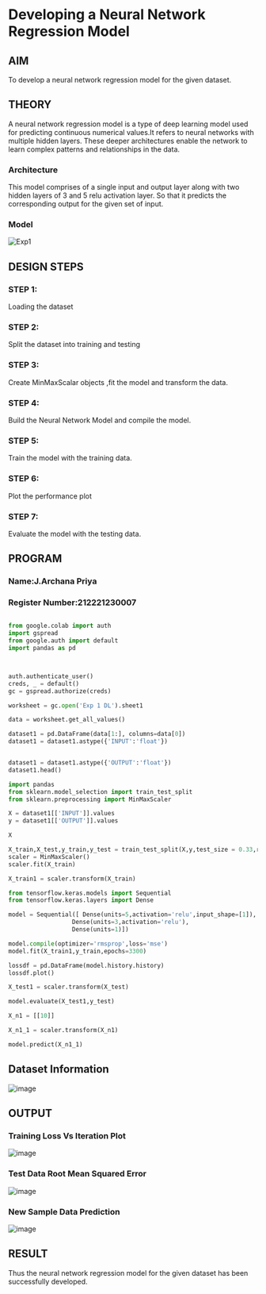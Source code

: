 # Developing a Neural Network Regression Model

## AIM

To develop a neural network regression model for the given dataset.

## THEORY
A neural network regression model is a type of deep learning model used for predicting continuous numerical values.It refers to neural networks with multiple hidden layers. These deeper architectures enable the network to learn complex patterns and relationships in the data.
### Architecture
This model comprises of a single input and output layer along with two hidden layers of 3 and 5 relu activation layer. So that it predicts the corresponding output for the given set of input. 
### Model
![Exp1](https://github.com/Archana2003-Jkumar/basic-nn-model/assets/93427594/4d4c9943-43d8-4c5d-b3db-6d2100391251)
## DESIGN STEPS

### STEP 1:

Loading the dataset

### STEP 2:

Split the dataset into training and testing

### STEP 3:

Create MinMaxScalar objects ,fit the model and transform the data.

### STEP 4:

Build the Neural Network Model and compile the model.

### STEP 5:

Train the model with the training data.

### STEP 6:

Plot the performance plot

### STEP 7:

Evaluate the model with the testing data.

## PROGRAM
### Name:J.Archana Priya
### Register Number:212221230007
```python

from google.colab import auth
import gspread
from google.auth import default
import pandas as pd



auth.authenticate_user()
creds, _ = default()
gc = gspread.authorize(creds)

worksheet = gc.open('Exp 1 DL').sheet1

data = worksheet.get_all_values()

dataset1 = pd.DataFrame(data[1:], columns=data[0])
dataset1 = dataset1.astype({'INPUT':'float'})


dataset1 = dataset1.astype({'OUTPUT':'float'})
dataset1.head()

import pandas
from sklearn.model_selection import train_test_split
from sklearn.preprocessing import MinMaxScaler

X = dataset1[['INPUT']].values
y = dataset1[['OUTPUT']].values

X

X_train,X_test,y_train,y_test = train_test_split(X,y,test_size = 0.33,random_state = 33)
scaler = MinMaxScaler()
scaler.fit(X_train)

X_train1 = scaler.transform(X_train)

from tensorflow.keras.models import Sequential
from tensorflow.keras.layers import Dense

model = Sequential([ Dense(units=5,activation='relu',input_shape=[1]),
                  Dense(units=3,activation='relu'),
                  Dense(units=1)])

model.compile(optimizer='rmsprop',loss='mse')
model.fit(X_train1,y_train,epochs=3300)

lossdf = pd.DataFrame(model.history.history)
lossdf.plot()

X_test1 = scaler.transform(X_test)

model.evaluate(X_test1,y_test)

X_n1 = [[10]]    

X_n1_1 = scaler.transform(X_n1)

model.predict(X_n1_1)
```
## Dataset Information
![image](https://github.com/Archana2003-Jkumar/basic-nn-model/assets/93427594/fb1ddbbe-b614-48cb-81e4-bf18ef81d524)

## OUTPUT

### Training Loss Vs Iteration Plot
![image](https://github.com/Archana2003-Jkumar/basic-nn-model/assets/93427594/d0070257-9dcf-468f-ae31-d8d7377232fa)


### Test Data Root Mean Squared Error
![image](https://github.com/Archana2003-Jkumar/basic-nn-model/assets/93427594/90a04236-07d2-4019-9ddf-fff03e94bef5)

### New Sample Data Prediction
![image](https://github.com/Archana2003-Jkumar/basic-nn-model/assets/93427594/2b7cf193-7cee-450f-b9b2-ba38aa26f475)


## RESULT
Thus the neural network regression model for the given dataset has been successfully developed.
